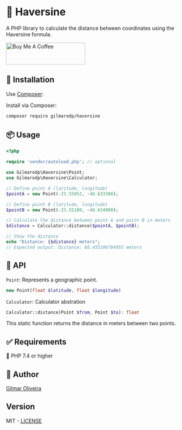 # 📄 Haversine

A PHP library to calculate the distance between coordinates using the Haversine formula.

<a href="https://www.buymeacoffee.com/gilmarodp" target="_blank"><img src="https://cdn.buymeacoffee.com/buttons/v2/default-yellow.png" alt="Buy Me A Coffee" style="height: 60px !important;width: 217px !important;" ></a>

## 🚀 Installation

Use [Composer](https://getcomposer.org):

Install via Composer:

```bash
composer require gilmarodp/haversine
```

## 📦 Usage

```php
<?php

require 'vendor/autoload.php'; // optional

use Gilmarodp\Haversine\Point;
use Gilmarodp\Haversine\Calculator;

// Define point A (latitude, longitude)
$pointA = new Point(-23.55052, -46.633308);

// Define point B (latitude, longitude)
$pointB = new Point(-23.55100, -46.634000);

// Calculate the distance between point A and point B in meters
$distance = Calculator::distance($pointA, $pointB);

// Show the distance
echo "Distance: {$distance} meters";
// Expected output: Distance: 88.455106784955 meters
```

## 📘 API

`Point`: Represents a geographic point.

```php
new Point(float $latitude, float $longitude)
```

`Calculator`: Calculator abstration
```php
Calculator::distance(Point $from, Point $to): float
```
This static function returns the distance in meters between two points.


## ✅ Requirements

🐘 PHP 7.4 or higher


## 👤 Author

[Gilmar Oliveira](https://gilmar.is-a.dev)


## Version

MIT - [LICENSE](LICENSE)
